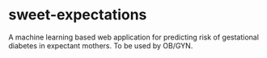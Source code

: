 # sweet-expectations
A machine learning based web application for predicting risk of gestational diabetes in expectant mothers. To be used by OB/GYN.


